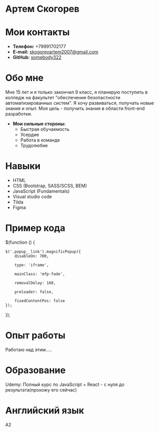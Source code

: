 # Артем Скогорев
# Мои контакты

* **Телефон:** +79991702177
* **E-mail:** [skogorevartem2007@gmail.com](skogorevartem2007@gmail.com)
* **GitHub:** [somebody322](https://github.com/somebody322)

# Обо мне
Мне 15 лет и я только закончил 9 класс, я планирую поступить в колледж на факультет "обеспечение безопастности автоматизированных систем". Я хочу развиваться, получать новые знания и опыт. Моя цель - получить знания в области front-end разработки.
* **Мои сильные стороны:**
    * Быстрая обучаемость
    * Усердие
    * Работа в команде
    * Трудолюбие

# Навыки

* HTML
* CSS (Bootstrap, SASS/SCSS, BEM)
* JavaScript (Fundamentals)
* Visual studio code
* Tilda
* Figma

# Пример кода

$(function () {

    $('.popup__link').magnificPopup({
        disableOn: 700,
        
        type: 'iframe',
        
        mainClass: 'mfp-fade',
        
        removalDelay: 160,
        
        preloader: false,
        
        fixedContentPos: false
    });
});

# Опыт работы

Работаю над этим.....

# Образование

Udemy: Полный курс по JavaScript + React - с нуля до результата(прохожу его сейчас)

# Английский язык
А2
